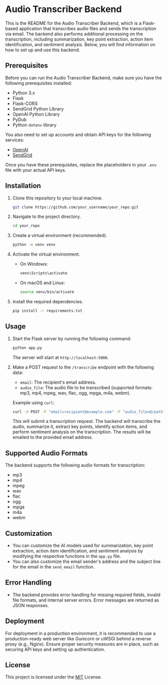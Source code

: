 # Audio Transcriber Backend

This is the README for the Audio Transcriber Backend, which is a Flask-based application that transcribes audio files and sends the transcription via email. The backend also performs additional processing on the transcription, including summarization, key point extraction, action item identification, and sentiment analysis. Below, you will find information on how to set up and use this backend.

## Prerequisites

Before you can run the Audio Transcriber Backend, make sure you have the following prerequisites installed:

- Python 3.x
- Flask
- Flask-CORS
- SendGrid Python Library
- OpenAI Python Library
- PyDub
- Python `dotenv` library

You also need to set up accounts and obtain API keys for the following services:

- [OpenAI](https://beta.openai.com/signup/)
- [SendGrid](https://sendgrid.com/)

Once you have these prerequisites, replace the placeholders in your `.env` file with your actual API keys.

## Installation

1. Clone this repository to your local machine.

   ```bash
   git clone https://github.com/your_username/your_repo.git
   ```

2. Navigate to the project directory.

   ```bash
   cd your_repo
   ```

3. Create a virtual environment (recommended).

   ```bash
   python -m venv venv
   ```

4. Activate the virtual environment.

    - On Windows:

      ```bash
      venv\Scripts\activate
      ```

    - On macOS and Linux:

      ```bash
      source venv/bin/activate
      ```

5. Install the required dependencies.

   ```bash
   pip install -r requirements.txt
   ```

## Usage

1. Start the Flask server by running the following command:

   ```bash
   python app.py
   ```

   The server will start at `http://localhost:5000`.

2. Make a POST request to the `/transcribe` endpoint with the following data:

    - `email`: The recipient's email address.
    - `audio_file`: The audio file to be transcribed (supported formats: mp3, mp4, mpeg, wav, flac, ogg, mpga, m4a, webm).

   Example using `curl`:

   ```bash
   curl -X POST -F "email=recipient@example.com" -F "audio_file=@/path/to/audio/file.wav" http://localhost:5000/transcribe
   ```

   This will submit a transcription request. The backend will transcribe the audio, summarize it, extract key points, identify action items, and perform sentiment analysis on the transcription. The results will be emailed to the provided email address.

## Supported Audio Formats

The backend supports the following audio formats for transcription:

- mp3
- mp4
- mpeg
- wav
- flac
- ogg
- mpga
- m4a
- webm

## Customization

- You can customize the AI models used for summarization, key point extraction, action item identification, and sentiment analysis by modifying the respective functions in the `app.py` file.
- You can also customize the email sender's address and the subject line for the email in the `send_email` function.

## Error Handling

- The backend provides error handling for missing required fields, invalid file formats, and internal server errors. Error messages are returned as JSON responses.

## Deployment

For deployment in a production environment, it is recommended to use a production-ready web server like Gunicorn or uWSGI behind a reverse proxy (e.g., Nginx). Ensure proper security measures are in place, such as securing API keys and setting up authentication.

## License

This project is licensed under the [MIT](https://choosealicense.com/licenses/mit/) License.